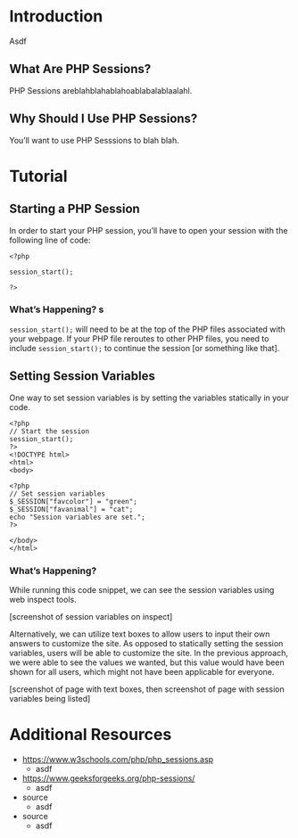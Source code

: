 # Introduction
Asdf
## What Are PHP Sessions?
PHP Sessions areblahblahablahoablabalablaalahl.
## Why Should I Use PHP Sessions?
You’ll want to use PHP Sesssions to blah blah.
# Tutorial
## Starting a PHP Session
In order to start your PHP session, you’ll have to open your session with the following line of code:

```
<?php

session_start();

?>
```

### What’s Happening? s
`session_start();` will need to be at the top of the PHP files associated with your webpage. If your PHP file reroutes to other PHP files, you need to include `session_start();` to continue the session [or something like that]. 

## Setting Session Variables
One way to set session variables is by setting the variables statically in your code.
```
<?php
// Start the session
session_start();
?>
<!DOCTYPE html>
<html>
<body>

<?php
// Set session variables
$_SESSION["favcolor"] = "green";
$_SESSION["favanimal"] = "cat";
echo "Session variables are set.";
?>

</body>
</html>
```
### What’s Happening?
While running this code snippet, we can see the session variables using web inspect tools. 

[screenshot of session variables on inspect]

Alternatively, we can utilize text boxes to allow users to input their own answers to customize the site. As opposed to statically setting the session variables, users will be able to customize the site. In the previous approach, we were able to see the values we wanted, but this value would have been shown for all users, which might not have been applicable for everyone. 

[screenshot of page with text boxes, then screenshot of page with session variables being listed]

# Additional Resources
* https://www.w3schools.com/php/php_sessions.asp 
    * asdf
* https://www.geeksforgeeks.org/php-sessions/
    * asdf
* source
    * asdf
* source
    * asdf
